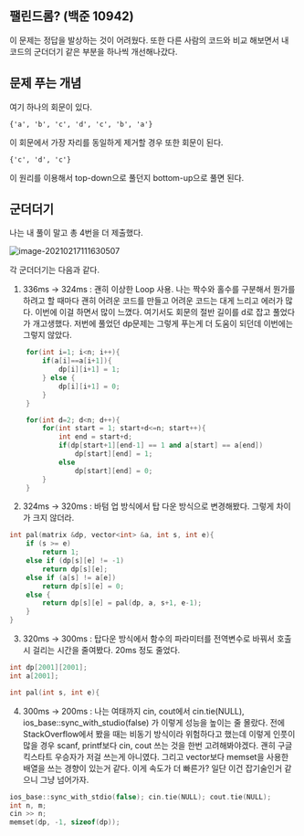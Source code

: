 ## 팰린드롬? (백준 10942)

이 문제는 정답을 발상하는 것이 어려웠다. 또한 다른 사람의 코드와 비교 해보면서 내 코드의 군더더기 같은 부분을 하나씩 개선해나갔다.



## 문제 푸는 개념

여기 하나의 회문이 있다. 

```
{'a', 'b', 'c', 'd', 'c', 'b', 'a'}
```

이 회문에서 가장 자리를 동일하게 제거할 경우 또한 회문이 된다. 

```
{'c', 'd', 'c'}
```

이 원리를 이용해서 top-down으로 풀던지 bottom-up으로 풀면 된다. 



## 군더더기

나는 내 풀이 말고 총 4번을 더 제출했다.

![image-20210217111630507](C:%5CUsers%5Cconsi%5CAppData%5CRoaming%5CTypora%5Ctypora-user-images%5Cimage-20210217111630507.png)



각 군더더기는 다음과 같다.

1. 336ms -> 324ms : 괜히 이상한 Loop 사용. 나는 짝수와 홀수를 구분해서 뭔가를 하려고 할 때마다 괜히 어려운 코드를 만들고 어려운 코드는 대게 느리고 에러가 많다. 이번에 이걸 하면서 많이 느꼈다. 여기서도 회문의 절반 길이를 d로 잡고 풀었다가 개고생했다. 저번에 풀었던 dp문제는 그렇게 푸는게 더 도움이 되던데 이번에는 그렇지 않았다.

```cpp
	for(int i=1; i<n; i++){
        if(a[i]==a[i+1]){
            dp[i][i+1] = 1;
        } else {
            dp[i][i+1] = 0;
        }
    }

    for(int d=2; d<n; d++){
        for(int start = 1; start+d<=n; start++){
            int end = start+d;
            if(dp[start+1][end-1] == 1 and a[start] == a[end])
                dp[start][end] = 1;
            else
                dp[start][end] = 0;
        }
    }
```

2. 324ms -> 320ms : 바텀 업 방식에서 탑 다운 방식으로 변경해봤다. 그렇게 차이가 크지 않더라.

```cpp
int pal(matrix &dp, vector<int> &a, int s, int e){
    if (s >= e)
        return 1;
    else if (dp[s][e] != -1)
        return dp[s][e];
    else if (a[s] != a[e])
        return dp[s][e] = 0;
    else {
        return dp[s][e] = pal(dp, a, s+1, e-1);
    }
}

```

3. 320ms -> 300ms : 탑다운 방식에서 함수의 파라미터를 전역변수로 바꿔서 호출시 걸리는 시간을 줄여봤다. 20ms 정도 줄었다.

```cpp
int dp[2001][2001];
int a[2001];

int pal(int s, int e){
```

4. 300ms -> 200ms : 나는 여태까지 cin, cout에서 cin.tie(NULL), ios_base::sync_with_studio(false) 가 이렇게 성능을 높이는 줄 몰랐다. 전에 StackOverflow에서 봤을 때는 비동기 방식이라 위험하다고 했는데 이렇게 인풋이 많을 경우 scanf, printf보다 cin, cout 쓰는 것을 한번 고려해봐야겠다. 괜히 구글 킥스타트 우승자가 저걸 쓰는게 아니였다. 그리고 vector보다 memset을 사용한 배열을 쓰는 경향이 있는거 같다. 이게 속도가 더 빠른가? 일단 이건 잡기술인거 같으니 그냥 넘어가자.

```cpp
ios_base::sync_with_stdio(false); cin.tie(NULL); cout.tie(NULL);
int n, m;
cin >> n;
memset(dp, -1, sizeof(dp));
```

